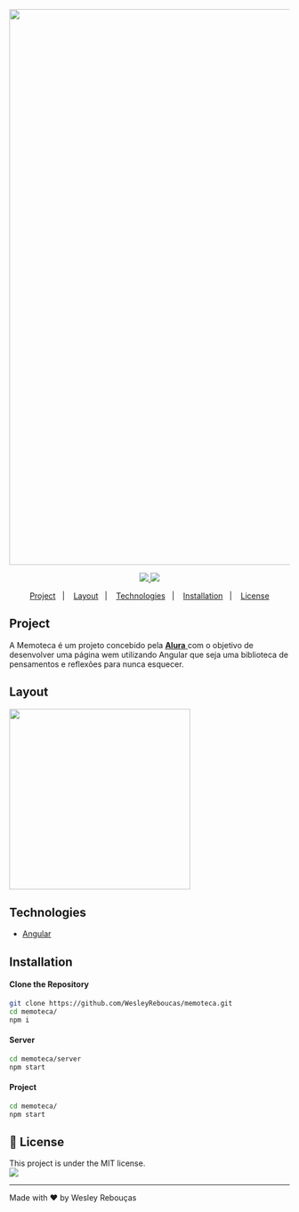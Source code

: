
<div >
  <img src="/assets/images/MomotecaBanner.png" width="1000px">
</div>

<p align="center">
	<a href="https://www.linkedin.com/in/wesley-andrade/">	
		<img src="https://img.shields.io/static/v1?label=&message=WesleyAndrade&color=199ffc&style=flat&logo=linkedin"/>
	</a>
	<a href="https://choosealicense.com/licenses/mit/">	
		<img src="https://img.shields.io/static/v1?label=License&message=MIT&color=199ffc&style=flat"/>
	</a>
</p>

<p align="center">
  <a href="#project">Project</a>&nbsp;&nbsp;&nbsp;|&nbsp;&nbsp;&nbsp;
  <a href="#layout">Layout</a>&nbsp;&nbsp;&nbsp;|&nbsp;&nbsp;&nbsp;
  <a href="#technologies">Technologies</a>&nbsp;&nbsp;&nbsp;|&nbsp;&nbsp;&nbsp;
  <a href="#installation">Installation</a>&nbsp;&nbsp;&nbsp;|&nbsp;&nbsp;&nbsp;
  <a href="#page_with_curl-license">License</a>
</p>

## Project

A Memoteca é um projeto concebido pela  <a href="https://www.alura.com.br/"> **Alura** </a> com o objetivo de desenvolver uma página wem utilizando Angular que seja uma biblioteca de pensamentos e reflexões para nunca esquecer.

## Layout

<div style="display: flex; flex-direction: 'row'; align-items: 'center';">
	<img src="assets/screenshot/screenshot-home.png" width="325px">	
</div>

## Technologies

- [Angular](https://angular.io/)

  
## Installation

#### Clone the Repository
```bash
git clone https://github.com/WesleyReboucas/memoteca.git
cd memoteca/
npm i
```

#### Server
```bash
cd memoteca/server
npm start
```

#### Project
```bash
cd memoteca/
npm start
```

## :page_with_curl: License

<div>
  This project is under the MIT license.   
</div>
<a href="https://choosealicense.com/licenses/mit/">
	<img src="https://img.shields.io/static/v1?label=License&message=2021&color=A31F34&style=flat"/>
</a>

---

Made with ♥ by Wesley Rebouças



